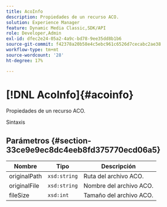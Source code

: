 ```yaml
---
title: AcoInfo
description: Propiedades de un recurso ACO.
solution: Experience Manager
feature: Dynamic Media Classic,SDK/API
role: Developer,Admin
exl-id: dfec2e24-05a2-4a9c-bd78-9ee35dd8b1b6
source-git-commit: f42378a20b58e4c5ebc961c6526d7cecabc2ae38
workflow-type: tm+mt
source-wordcount: '28'
ht-degree: 17%

---
```


# [!DNL AcoInfo]{#acoinfo}

Propiedades de un recurso ACO.

Sintaxis

## Parámetros {#section-33ce9e9ec8dc4eeb8fd375770ecd06a5}

| Nombre | Tipo | Descripción |
|---|---|---|
| originalPath | `xsd:string` | Ruta del archivo ACO. |
| originalFile | `xsd:string` | Nombre del archivo ACO. |
| fileSize | `xsd:int` | Tamaño del archivo ACO. |
